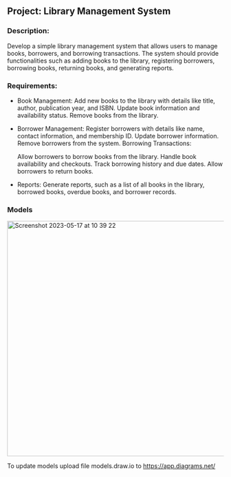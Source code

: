 ## Project: Library Management System

### Description:
Develop a simple library management system that allows users to manage books, borrowers, and borrowing transactions. The system should provide functionalities such as adding books to the library, registering borrowers, borrowing books, returning books, and generating reports.

### Requirements:

 - Book Management:
    Add new books to the library with details like title, author, publication year, and ISBN.
    Update book information and availability status.
    Remove books from the library.

 - Borrower Management:
    Register borrowers with details like name, contact information, and membership ID.
    Update borrower information.
    Remove borrowers from the system.
    Borrowing Transactions:

    Allow borrowers to borrow books from the library.
    Handle book availability and checkouts.
    Track borrowing history and due dates.
    Allow borrowers to return books.

  - Reports:
    Generate reports, such as a list of all books in the library, borrowed books, overdue books, and borrower records.

### Models

<img width="547" alt="Screenshot 2023-05-17 at 10 39 22" src="https://github.com/suprugafad/library-management-system/assets/81330484/c11785b3-00de-4efe-b8cd-75cc4e4d36bf">

To update models upload file models.draw.io to https://app.diagrams.net/
